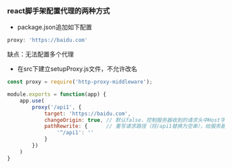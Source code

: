 ### react脚手架配置代理的两种方式

* package.json追加如下配置

```js
proxy: 'https://baidu.com'
```

缺点：无法配置多个代理

* 在src下建立setupProxy.js文件，不允许改名

```js
const proxy = require('http-proxy-middleware');

module.exports = function(app) {
    app.use(
        proxy('/api1', {
            target: 'https://baidu.com',
            changeOrigin: true, // 默认false，控制服务器收到的请求头中Host字段的值
            pathRewrite: {      // 重写请求路径（将/api1替换为空串），给服务器的路径去掉前缀
                '^/api1': ''
            }
        })
    )
}
```



